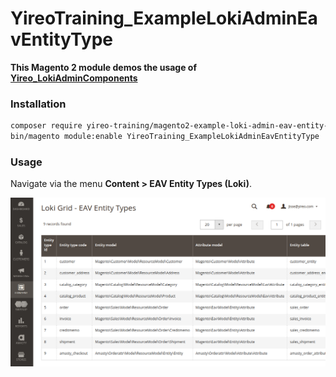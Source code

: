 # YireoTraining_ExampleLokiAdminEavEntityType

**This Magento 2 module demos the usage of [Yireo_LokiAdminComponents](https://github.com/yireo/Yireo_LokiAdminComponents)**

### Installation
```bash
composer require yireo-training/magento2-example-loki-admin-eav-entity-type@dev
bin/magento module:enable YireoTraining_ExampleLokiAdminEavEntityType
```

### Usage
Navigate via the menu **Content > EAV Entity Types (Loki)**.

![Screenshot of grid in action](loki-admin-grid-eav-entity-types.png)
